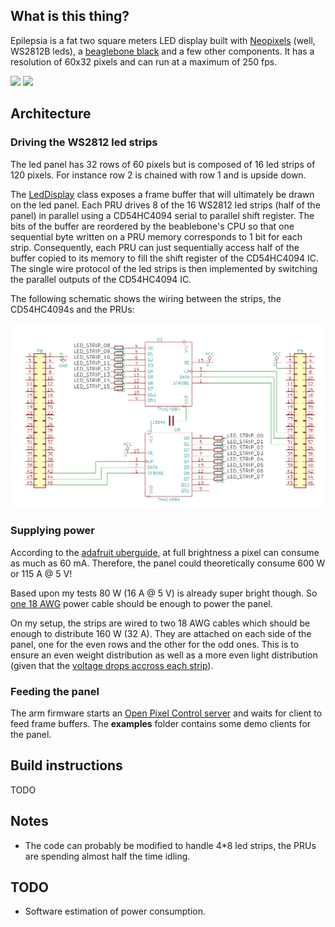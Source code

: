 ## What is this thing?

Epilepsia is a fat two square meters LED display built with [Neopixels](https://learn.adafruit.com/adafruit-neopixel-uberguide) (well, WS2812B leds), a [beaglebone black](https://beagleboard.org/black) and a few other components. It has a resolution of 60x32 pixels and can run at a maximum of 250 fps.

![](http://guigui.us/epilepsia/gifs/demo2.gif)
![](http://guigui.us/epilepsia/gifs/demo1.gif)

## Architecture

### Driving the WS2812 led strips

The led panel has 32 rows of 60 pixels but is composed of 16 led strips of 120 pixels. For instance row 2 is chained with row 1 and is upside down.

The [LedDisplay](https://github.com/fyhertz/epilepsia/blob/master/arm/leddisplay.cpp) class exposes a frame buffer that will ultimately be drawn on the led panel. Each PRU drives 8 of the 16 WS2812 led strips (half of the panel) in parallel using a CD54HC4094 serial to parallel shift register. The bits of the buffer are reordered by the beablebone's CPU so that one sequential byte written on a PRU memory corresponds to 1 bit for each strip. Consequently, each PRU can just sequentially access half of the buffer copied to its memory to fill the shift register of the CD54HC4094 IC. The single wire protocol of the led strips is then implemented by switching the parallel outputs of the CD54HC4094 IC.

The following schematic shows the wiring between the strips, the CD54HC4094s and the PRUs:

![Schematic](https://raw.githubusercontent.com/fyhertz/epilepsia/master/schematics/schematic.png)

### Supplying power

According to the [adafruit uberguide](https://learn.adafruit.com/adafruit-neopixel-uberguide), at full brightness a pixel can consume as much as 60 mA. Therefore, the panel could theoretically consume 600 W or 115 A @ 5 V! 

Based upon my tests 80 W (16 A @ 5 V) is already super bright though. So [one 18 AWG](https://www.powerstream.com/Wire_Size.htm) power cable should be enough to power the panel. 

On my setup, the strips are wired to two 18 AWG cables which should be enough to distribute 160 W (32 A). They are attached on each side of the panel, one for the even rows and the other for the odd ones. This is to ensure an even weight distribution as well as a more even light distribution (given that the [voltage drops accross each strip](https://learn.adafruit.com/adafruit-neopixel-uberguide/powering-neopixels#distributing-power)).

### Feeding the panel

The arm firmware starts an [Open Pixel Control server](http://openpixelcontrol.org/) and waits for client to feed frame buffers. The **examples** folder contains some demo clients for the panel.

## Build instructions

TODO

## Notes

 * The code can probably be modified to handle 4*8 led strips, the PRUs are spending almost half the time idling.
 
 ## TODO
 
 * Software estimation of power consumption.
